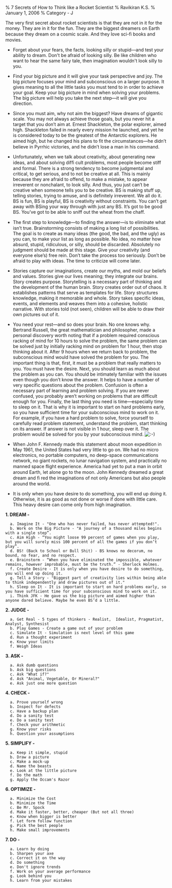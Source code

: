 % 7 Secrets of How to Think like a Rocket Scientist
% Ravikiran K.S.
% January 1, 2006
% Category - J

The very first secret about rocket scientists is that they are not in it
for the money. They are in it for the fun. They are the biggest dreamers
on Earth because they dream on a cosmic scale. And they love sci-ﬁ books
and movies.

  - Forget about your fears, the facts, looking silly or stupid—and test
    your ability to dream. Don't be afraid of looking silly. Be like
    children who want to hear the same fairy tale, then imagination
    wouldn't look silly to you.

  - Find your big picture and it will give your task perspective and
    joy. The big picture focuses your mind and subconscious on a larger
    purpose. It gives meaning to all the little tasks you must tend to
    in order to achieve your goal. Keep your big picture in mind when
    solving your problems. The big picture will help you take the next
    step—it will give you direction.

  - Since you must aim, why not aim the biggest? Have dreams of gigantic
    scale. You may not always achieve those goals, but you never hit a
    target that you don’t aim at. Ernest Shackleton, the polar explorer,
    aimed high. Shackleton failed in nearly every mission he launched,
    and yet he is considered today to be the greatest of the Antarctic
    explorers. He aimed high, but he changed his plans to ﬁt the
    circumstances—he didn’t believe in Pyrrhic victories, and he didn’t
    lose a man in his command.

  - Unfortunately, when we talk about creativity, about generating new
    ideas, and about solving difﬁ cult problems, most people become
    stiff and formal. There is a strong tendency to become judgmental
    and critical, to get serious, and to not be creative at all. This is
    mainly because they are afraid to offend, to make a mistake, to
    appear irreverent or nonchalant, to look silly. And thus, you just
    can’t be creative when someone tells you to be creative. BS is
    making stuff up, telling stories, trying to amuse, and is definitely
    irreverent. We all do it. BS is fun, BS is playful, BS is creativity
    without constraints. You can’t get away with BSing your way through
    with just any BS. It’s got to be good BS. You’ve got to be able to
    sniff out the wheat from the chaff.

  - The ﬁrst step to knowledge—to ﬁnding the answer—is to eliminate what
    isn’t true. Brainstorming consists of making a long list of
    possibilities. The goal is to create as many ideas (the good, the
    bad, and the ugly) as you can, to make your list as long as
    possible. No idea, no matter how absurd, stupid, ridiculous, or
    silly, should be discarded. Absolutely no judgment should be made at
    this stage. Give your creativity (and everyone else’s) free rein.
    Don’t take the process too seriously. Don’t be afraid to play with
    ideas. The time to criticize will come later.

  - Stories capture our imaginations, create our myths, and mold our
    beliefs and values. Stories give our lives meaning; they integrate
    our brains. Story creates purpose. Storytelling is a necessary part
    of thinking and the development of the human brain. Story creates
    order out of chaos. It establishes patterns that serve as templates
    for life. Story structures knowledge, making it memorable and whole.
    Story takes specific ideas, events, and elements and weaves them
    into a cohesive, holistic narrative. With stories told (not seen),
    children will be able to draw their own pictures out of it.

  - You need your rest—and so does your brain. No one knows why.
    Bertrand Russell, the great mathematician and philosopher, made a
    personal discovery worth noting that if a problem required conscious
    racking of mind for 10 hours to solve the problem, the same problem
    can be solved just by initially racking mind on problem for 1 hour,
    then stop thinking about it. After 9 hours when we return back to
    problem, the subconscious mind would have solved the problem for
    you. The important thing is that, ﬁrst, it must be a problem that
    really matters to you. You must have the desire. Next, you should
    learn as much about the problem as you can. You should be intimately
    familiar with the issues even though you don’t know the answer. It
    helps to have a number of very specific questions about the problem.
    Confusion is often a necessary part of learning and problem solving.
    If you are never confused, you probably aren’t working on problems
    that are difficult enough for you. Finally, the last thing you need
    is time—especially time to sleep on it. That is why it is important
    to start on hard problems early, so you have sufficient time for
    your subconscious mind to work on it. For example, if you have a
    hard problem to solve, force yourself to carefully read problem
    statement, understand the problem, start thinking on its answer. If
    answer is not visible in 1 hour, sleep over it. The problem would be
    solved for you by your subconscious mind.
    ![:-)](/Users/ravikks/dokuwiki/bin/lib/images/smileys/icon_smile.gif)

  - When John F. Kennedy made this statement about moon expedition in
    May 1961, the United States had very little to go on. We had no
    micro electronics, no portable computers, no deep-space
    communications network, no giant rockets, no lunar navigation
    system, and practically no manned space ﬂight experience. America
    had yet to put a man in orbit around Earth, let alone go to the
    moon. John Kennedy dreamed a great dream and ﬁ red the imaginations
    of not only Americans but also people around the world.

  - It is only when you have desire to do something, you will end up
    doing it. Otherwise, it is as good as not done or worse if done with
    little care. This heavy desire can come only from high imagination.

**1. DREAM -**

``` code
  a. Imagine It - "One who has never failed, has never attempted!".
  b. Work on the Big Picture - "A journey of a thousand miles begins with a single step”.
  c. Aim High - “You might loose 99 percent of games when you play, but you will surely miss 100 percent of all the games if you don’t play”.
  d. BS! (Back to School or Bull Shit) - BS knows no decorum, no bound, no fear, and no respect. 
  e. Brainstorm - “When you have eliminated the impossible, whatever remains, however improbable, must be the truth.” - Sherlock Holmes.
  f. Create Desire - It is only when you have desire to do something, you will end up doing it.
  g. Tell a Story - "Biggest part of creativity lies within being able to think independently and draw pictures out of it."
  h. Sleep on It - It is important to start on hard problems early, so you have sufficient time for your subconscious mind to work on it.
  i. Think JFK - He gave us the big picture and aimed higher than anyone dared believe. Maybe he even BS’d a little.
```

**2. JUDGE
-**

``` code
  a. Get Real - 5 types of thinkers - Realist,  Idealist, Pragmatist, Analyst, Synthesist
  b. Play Games - Create a game out of your problem
  c. Simulate It - Simulation is next level of this game
  d. Run a thought experiment
  e. Know your limits
  f. Weigh Ideas
```

**3. ASK -**

``` code
  a. Ask dumb questions
  b. Ask big questions
  c. Ask "What if?"
  d. Ask "Animal, Vegetable, Or Mineral?"
  e. Ask just one more question
```

**4. CHECK -**

``` code
  a. Prove yourself wrong
  b. Inspect for defects
  c. Have a backup plan
  d. Do a sanity test
  e. Do a sanity test
  f. Check your arithmetic
  g. Know your risks
  h. Question your assumptions
```

**5. SIMPLIFY -**

``` code
  a. Keep it simple, stupid
  b. Draw a picture
  c. Make a mock-up
  d. Name the beasts
  e. Look at the little picture
  f. Do the math
  g. Apply the Occam's Razor
```

**6. OPTIMIZE -**

``` code
  a. Minimize the Cost
  b. Minimize the Time
  c. Be Mr. Spock
  d. Make it faster, better, cheaper (But not all three)
  e. Know when bigger is better
  f. Let form follow function
  g. Pick the best people
  h. Make small improvements
```

**7. DO -**

``` code
  a. Learn by doing
  b. Sharpen your axe
  c. Correct it on the way
  d. Do something
  e. Don't ignore trends
  f. Work on your average performance
  g. Look behind you
  h. Learn from your mistakes
```

